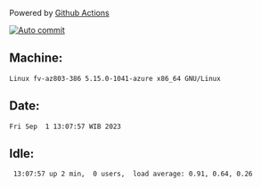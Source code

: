 Powered by [Github Actions](https://github.com/features/actions)

[![Auto commit](https://github.com/hiage/workstation/workflows/Auto%20commit/badge.svg)](https://github.com/hiage/workstation/actions?query=workflow%3A%22Auto+commit%22)

## Machine:
```
Linux fv-az803-386 5.15.0-1041-azure x86_64 GNU/Linux
```
## Date:
```
Fri Sep  1 13:07:57 WIB 2023
```
## Idle:
```
 13:07:57 up 2 min,  0 users,  load average: 0.91, 0.64, 0.26
```
